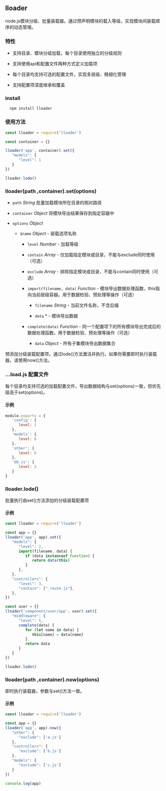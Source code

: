 ## lloader

node.js模块分级、批量装载器。通过预声明模块的载入等级，实现模块间装载顺序的动态管理。

### 特性

* 支持目录、模块分级加载，每个目录使用独立的分级规则

* 支持使用api和配置文件两种方式定义加载项

* 每个目录均支持可选的配置文件，实现多层级、精细化管理

* 支持配置项深度继承和覆盖


### install

      npm install lloader

### 使用方法

```js
const lloader = require('lloader')

const container = {}

lloader('app', container).set({
   "models": {
      "level": 1
   }
})

lloader.lode()
```

### lloader(path ,container).set(options)

*  `path` *String* 批量加载模块所在目录的相对路径

*  `container` *Object* 将模块导出结果保存到指定容器中

*  `options` *Object* 

      *  `$name` *Object* - 装载选项名称

         *  `level` *Number* - 加载等级

         *  `contain` *Array* - 仅加载指定模块或目录，不能与exclude同时使用（可选）

         *  `exclude` *Array* - 排除指定模块或目录，不能与contain同时使用（可选）

         *  `import(filename, data)` *Function* - 模块导出数据处理函数，this指向当前层级容器。用于数据检验、预处理等操作（可选）

               *  `filename` *String* - 当前文件名称，不含后缀

               *  `data` * - 模块导出数据

         *  `complete(data)` *Function* - 同一个配置项下的所有模块导出完成后的数据处理函数。用于数据检验、预处理等操作（可选）

               *  `data` *Object* - 所有子集模块导出数据集合

预添加分级装载配置项，通过lode()方法激活并执行。如果你需要即时执行装载器，请使用now()方法。


### ...load.js 配置文件

每个目录均支持可选的加载配置文件，导出数据结构与set(options)一致，但优先级高于set(options)。

#### 示例

```js
module.exports = {
   'config': {
      level: 1
   },
   'models': {
      level: 8
   },
   'other': {
      level: 6
   },
   'bb.js': {
      level: 3
   }
}
```


### lloader.lode()

批量执行由set()方法添加的分级装载配置项

#### 示例

```js
const lloader = require('lloader')

const app = {}
lloader('app', app).set({
   "models": {
      "level": 2,
      import(filename, data) {
         if (data instanceof Function) {
            return data(this)
         }
      },
   },
   "controllers": {
      "level": 3,
      "contain": ["_route.js"],
   },
})

const user = {}
lloader('component/user/app', user).set({
   "middleware": {
      "level": 5,
      complete(data) {
         for (let name in data) {
            this[name] = data[name]
         }
         return data
      }
   }
})

lloader.lode()
```


### lloader(path ,container).now(options)

即时执行装载器，参数与set()方法一致。

#### 示例

```js
const lloader = require('lloader')

const app = {}
lloader('app', app).now({
   "other": {
      "exclude": ['a.js']
   },
   "controllers": {
      "exclude": ['b.js']
   },
   "models": {
      "exclude": ['c.js']
   }
})

console.log(app)
```
